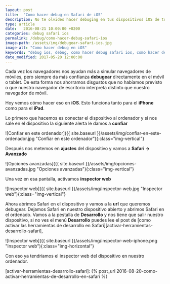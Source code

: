 ```yaml
---
layout: post
title:  "Como hacer debug en Safari de iOS"
description: No te olvides hacer debuging en tus dispositivos iOS de tus aplicaciones web. Hoy veremos como hacer debug en Safari de iOS.
type: article
date:   2016-08-21 10:00:00 +0200
categories: debug safari ios
permalink: /debug/como-hacer-debug-safari-ios
image-path: /assets/img/debugear-safari-ios.jpg
image-alt: "Como hacer debug en iOS"
keywords: "debug ios, debug, como hacer debug safari ios, como hacer debug en ios, debugear safari ios"
date_modified: 2017-05-20 12:00:00
---
```

Cada vez los navegadores nos ayudan más a simular navegadores de móviles, 
pero siempre da más confianza **debugear** directamente en el móvil o tablet. 
De esta forma nos ahorramos disgustos que no habíamos previsto o que 
nuestro navegador de escritorio interpreta distinto que nuestro navegador de móvil.

Hoy vemos cómo hacer eso en **iOS**. Esto funciona tanto para el **iPhone** como para el **iPad**.

Lo primero que hacemos es conectar el dispositivo al ordenador y si nos 
sale en el dispositivo la siguiente alerta le damos a **confiar**

<div class="text-center" markdown="1">
![Confiar en este ordenador]({{ site.baseurl }}/assets/img/confiar-en-este-ordenador.jpg "Confiar en este ordenador"){:class="img-vertical"}
</div>

Después nos metemos en **ajustes** del dispositivo y vamos a **Safari -> Avanzado**

<div class="text-center" markdown="1">
![Opciones avanzadas]({{ site.baseurl }}/assets/img/opciones-avanzadas.jpg "Opciones avanzadas"){:class="img-vertical"}
</div>

Una vez en esa pantalla, activamos **inspector web**

<div class="text-center" markdown="1">
![Inspector web]({{ site.baseurl }}/assets/img/inspector-web.jpg "Inspector web"){:class="img-vertical"}
</div>

Ahora abrimos Safari en el dispositivo y vamos a la **url** que queremos debugear. 
Dejamos Safari en nuestro dispositivo abierto y abrimos Safari en el ordenado. 
Vamos a la pestalla de **Desarrollo** y nos tiene que salir nuestro dispositivo, 
si no ves el menú **Desarrollo** puedes lee el post de [como activar las herramientas de desarrollo en Safari][activar-herramientas-desarrollo-safari],
 
<div class="text-center" markdown="1">
![Inspector web]({{ site.baseurl }}/assets/img/inspector-web-iphone.png "Inspector web"){:class="img-horizontal"}
</div>

Con eso ya tendríamos el inspector web  del dispositivo en nuestro ordenador.

[activar-herramientas-desarrollo-safari]: {% post_url 2016-08-20-como-activar-herramientas-de-desarrollo-en-safari %}
